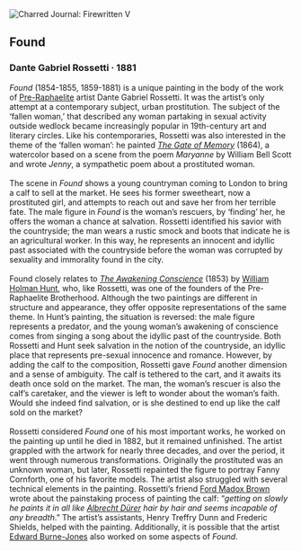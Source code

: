 <div class="artwork-of-the-day">
  <div class="container">
    <div class="img-wrapper">
      <img
        src="https://uploads4.wikiart.org/images/dante-gabriel-rossetti/found-1854.jpg!Large.jpg"
        alt="Charred Journal: Firewritten V" />
    </div>
    <div class="artwork-detail">
      <div class="artwork-origin"> 
        <h2 class="artwork-name">Found</h2>
        <h3 class="artist">
          Dante Gabriel Rossetti
                    ·  1881
        </h3>
      </div>
      <p class="description">
        <span class="artwork-description-text ng-binding" ng-bind-html="viewModel.ArtworkOfTheDay.Description | unsafe"><i>Found</i> (1854-1855, 1859-1881) is a unique painting in the body of the work of <a target="_blank" href="https://www.wikiart.org/en/artists-by-painting-school/pre-raphaelite-brotherhood">Pre-Raphaelite</a> artist Dante Gabriel Rossetti. It was the artist’s only attempt at a contemporary subject, urban prostitution. The subject of the ‘fallen woman,’ that described any woman partaking in sexual activity outside wedlock became increasingly popular in 19th-century art and literary circles. Like his contemporaries, Rossetti was also interested in the theme of the ‘fallen woman’: he painted <a target="_blank" href="https://www.wikiart.org/en/dante-gabriel-rossetti/the-gate-of-memory-1864"><i>The Gate of Memory</i></a> (1864), a watercolor based on a scene from the poem <i>Maryanne</i> by William Bell Scott and wrote <i>Jenny</i>, a sympathetic poem about a prostituted woman.<br><br>The scene in <i>Found</i> shows a young countryman coming to London to bring a calf to sell at the market. He sees his former sweetheart, now a prostituted girl, and attempts to reach out and save her from her terrible fate. The male figure in <i>Found</i> is the woman’s rescuers, by ‘finding’ her, he offers the woman a chance at salvation. Rossetti identified his savior with the countryside; the man wears a rustic smock and boots that indicate he is an agricultural worker. In this way, he represents an innocent and idyllic past associated with the countryside before the woman was corrupted by sexuality and immorality found in the city.<br><br>Found closely relates to <a target="_blank" href="https://www.wikiart.org/en/william-holman-hunt/the-awakening-conscience-1853"><i>The Awakening Conscience</i></a> (1853) by <a target="_blank" href="https://www.wikiart.org/en/william-holman-hunt">William Holman Hunt</a>, who, like Rossetti, was one of the founders of the Pre-Raphaelite Brotherhood. Although the two paintings are different in structure and appearance, they offer opposite representations of the same theme. In Hunt’s painting, the situation is reversed: the male figure represents a predator, and the young woman’s awakening of conscience comes from singing a song about the idyllic past of the countryside. Both Rossetti and Hunt seek salvation in the notion of the countryside, an idyllic place that represents pre-sexual innocence and romance. However, by adding the calf to the composition, Rossetti gave <i>Found</i> another dimension and a sense of ambiguity. The calf is tethered to the cart, and it awaits its death once sold on the market. The man, the woman’s rescuer is also the calf’s caretaker, and the viewer is left to wonder about the woman’s faith. Would she indeed find salvation, or is she destined to end up like the calf sold on the market?  <br><br>Rossetti considered <i>Found</i> one of his most important works, he worked on the painting up until he died in 1882, but it remained unfinished. The artist grappled with the artwork for nearly three decades, and over the period, it went through numerous transformations. Originally the prostituted was an unknown woman, but later, Rossetti repainted the figure to portray Fanny Cornforth, one of his favorite models. The artist also struggled with several technical elements in the painting. Rossetti’s friend <a target="_blank" href="https://www.wikiart.org/en/ford-madox-brown">Ford Madox Brown</a> wrote about the painstaking process of painting the calf: “<i>getting on slowly he paints it in all like <a target="_blank" href="https://www.wikiart.org/en/albrecht-durer">Albrecht Dürer</a> hair by hair and seems incapable of any breadth</i>.” The artist’s assistants, Henry Treffry Dunn and Frederic Shields, helped with the painting. Additionally, it is possible that the artist <a target="_blank" href="https://www.wikiart.org/en/edward-burne-jones">Edward Burne-Jones</a> also worked on some aspects of <i>Found</i>.</span>
                        <div class="text-shadow-container" ng-show="showShadow" style=""></div>
      </p>
    </div>
  </div>

</div>
